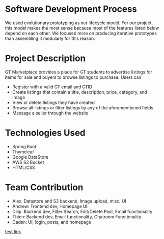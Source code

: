 # Software Development Process
We used evolutionary prototyping as our lifecycle model. For our project, this model makes the most sense because most of the features listed below depend on each other. We focused more on producing iterative prototypes than assembling it modularly for this reason.
# Project Description
GT Marketplace provides a place for GT students to advertise listings for items for sale and buyers to browse listings to purchase. Users can
* Register with a valid GT email and GTID
* Create listings that contain a title, description, price, category, and image
* View or delete listings they have created
* Browse all listings or filter listings by any of the aforementioned fields
* Message a seller through the website
# Technologies Used
* Spring Boot
* Thymeleaf
* Google DataStore
* AWS S3 Bucket
* HTML/CSS
# Team Contribution
* Alex: Datastore and S3 backend, Image upload, misc. UI
* Andrew: Frontend dev, Homepage UI
* Dilip: Backend dev, Filter Search, Edit/Delete Post, Email functionality
* Thien: Backend dev, Email functionality, Chatroom Functionality
* Caden: UI, login, posts, and homepage

[test link](testing.md)
